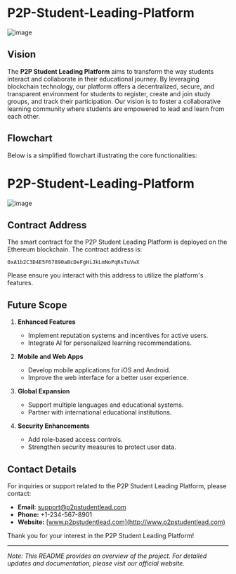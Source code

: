 # P2P-Student-Leading-Platform
![image](https://github.com/user-attachments/assets/99a36736-b900-41bd-9e68-96df3718637a)


## Vision

The **P2P Student Leading Platform** aims to transform the way students interact and collaborate in their educational journey. By leveraging blockchain technology, our platform offers a decentralized, secure, and transparent environment for students to register, create and join study groups, and track their participation. Our vision is to foster a collaborative learning community where students are empowered to lead and learn from each other.

## Flowchart

Below is a simplified flowchart illustrating the core functionalities:
# P2P-Student-Leading-Platform
![image](https://github.com/user-attachments/assets/99a36736-b900-41bd-9e68-96df3718637a)




## Contract Address

The smart contract for the P2P Student Leading Platform is deployed on the Ethereum blockchain. The contract address is:

```
0xA1b2C3D4E5F67890aBcDeFgHiJkLmNoPqRsTuVwX
```

Please ensure you interact with this address to utilize the platform's features.

## Future Scope

1. **Enhanced Features**
   - Implement reputation systems and incentives for active users.
   - Integrate AI for personalized learning recommendations.

2. **Mobile and Web Apps**
   - Develop mobile applications for iOS and Android.
   - Improve the web interface for a better user experience.

3. **Global Expansion**
   - Support multiple languages and educational systems.
   - Partner with international educational institutions.

4. **Security Enhancements**
   - Add role-based access controls.
   - Strengthen security measures to protect user data.

## Contact Details

For inquiries or support related to the P2P Student Leading Platform, please contact:

- **Email:** support@p2pstudentlead.com
- **Phone:** +1-234-567-8901
- **Website:** [www.p2pstudentlead.com](http://www.p2pstudentlead.com)

Thank you for your interest in the P2P Student Leading Platform!

---

*Note: This README provides an overview of the project. For detailed updates and documentation, please visit our official website.*
